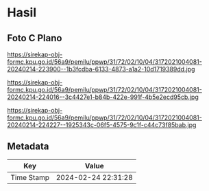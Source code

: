 # Hasil

## Foto C Plano

https://sirekap-obj-formc.kpu.go.id/56a9/pemilu/ppwp/31/72/02/10/04/3172021004081-20240214-223900--1b3fcdba-6133-4873-a1a2-10d1719389dd.jpg

https://sirekap-obj-formc.kpu.go.id/56a9/pemilu/ppwp/31/72/02/10/04/3172021004081-20240214-224016--3c4427e1-b84b-422e-991f-4b5e2ecd95cb.jpg

https://sirekap-obj-formc.kpu.go.id/56a9/pemilu/ppwp/31/72/02/10/04/3172021004081-20240214-224227--1925343c-06f5-4575-9c1f-c44c73f85bab.jpg


## Metadata

| Key        | Value               |
| ---------- | ------------------- |
| Time Stamp | 2024-02-24 22:31:28 |



